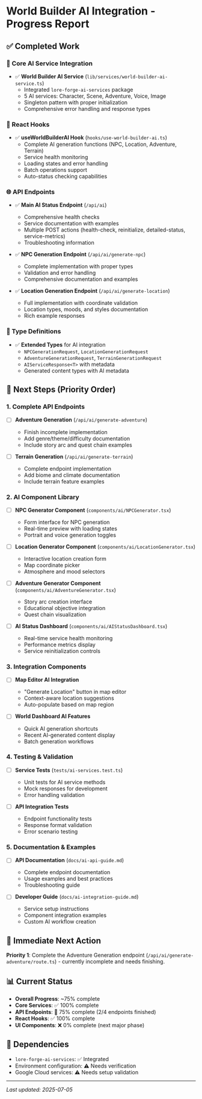 # World Builder AI Integration - Progress Report

## ✅ Completed Work

### 🔧 Core AI Service Integration
- ✅ **World Builder AI Service** (`lib/services/world-builder-ai-service.ts`)
  - Integrated `lore-forge-ai-services` package
  - 5 AI services: Character, Scene, Adventure, Voice, Image
  - Singleton pattern with proper initialization
  - Comprehensive error handling and response types

### 🎣 React Hooks
- ✅ **useWorldBuilderAI Hook** (`hooks/use-world-builder-ai.ts`)
  - Complete AI generation functions (NPC, Location, Adventure, Terrain)
  - Service health monitoring
  - Loading states and error handling
  - Batch operations support
  - Auto-status checking capabilities

### 🌐 API Endpoints
- ✅ **Main AI Status Endpoint** (`/api/ai`)
  - Comprehensive health checks
  - Service documentation with examples
  - Multiple POST actions (health-check, reinitialize, detailed-status, service-metrics)
  - Troubleshooting information

- ✅ **NPC Generation Endpoint** (`/api/ai/generate-npc`)
  - Complete implementation with proper types
  - Validation and error handling
  - Comprehensive documentation and examples

- ✅ **Location Generation Endpoint** (`/api/ai/generate-location`)
  - Full implementation with coordinate validation
  - Location types, moods, and styles documentation
  - Rich example responses

### 📝 Type Definitions
- ✅ **Extended Types** for AI integration
  - `NPCGenerationRequest`, `LocationGenerationRequest`
  - `AdventureGenerationRequest`, `TerrainGenerationRequest`
  - `AIServiceResponse<T>` with metadata
  - Generated content types with AI metadata

## 🚧 Next Steps (Priority Order)

### 1. Complete API Endpoints
- [ ] **Adventure Generation** (`/api/ai/generate-adventure`)
  - Finish incomplete implementation
  - Add genre/theme/difficulty documentation
  - Include story arc and quest chain examples

- [ ] **Terrain Generation** (`/api/ai/generate-terrain`)
  - Complete endpoint implementation
  - Add biome and climate documentation
  - Include terrain feature examples

### 2. AI Component Library
- [ ] **NPC Generator Component** (`components/ai/NPCGenerator.tsx`)
  - Form interface for NPC generation
  - Real-time preview with loading states
  - Portrait and voice generation toggles

- [ ] **Location Generator Component** (`components/ai/LocationGenerator.tsx`)
  - Interactive location creation form
  - Map coordinate picker
  - Atmosphere and mood selectors

- [ ] **Adventure Generator Component** (`components/ai/AdventureGenerator.tsx`)
  - Story arc creation interface
  - Educational objective integration
  - Quest chain visualization

- [ ] **AI Status Dashboard** (`components/ai/AIStatusDashboard.tsx`)
  - Real-time service health monitoring
  - Performance metrics display
  - Service reinitialization controls

### 3. Integration Components
- [ ] **Map Editor AI Integration**
  - "Generate Location" button in map editor
  - Context-aware location suggestions
  - Auto-populate based on map region

- [ ] **World Dashboard AI Features**
  - Quick AI generation shortcuts
  - Recent AI-generated content display
  - Batch generation workflows

### 4. Testing & Validation
- [ ] **Service Tests** (`tests/ai-services.test.ts`)
  - Unit tests for AI service methods
  - Mock responses for development
  - Error handling validation

- [ ] **API Integration Tests**
  - Endpoint functionality tests
  - Response format validation
  - Error scenario testing

### 5. Documentation & Examples
- [ ] **API Documentation** (`docs/ai-api-guide.md`)
  - Complete endpoint documentation
  - Usage examples and best practices
  - Troubleshooting guide

- [ ] **Developer Guide** (`docs/ai-integration-guide.md`)
  - Service setup instructions
  - Component integration examples
  - Custom AI workflow creation

## 🎯 Immediate Next Action

**Priority 1**: Complete the Adventure Generation endpoint (`/api/ai/generate-adventure/route.ts`) - currently incomplete and needs finishing.

## 📊 Current Status
- **Overall Progress**: ~75% complete
- **Core Services**: ✅ 100% complete
- **API Endpoints**: 🔄 75% complete (2/4 endpoints finished)
- **React Hooks**: ✅ 100% complete
- **UI Components**: ❌ 0% complete (next major phase)

## 🔗 Dependencies
- `lore-forge-ai-services`: ✅ Integrated
- Environment configuration: ⚠️ Needs verification
- Google Cloud services: ⚠️ Needs setup validation

---
*Last updated: 2025-07-05*
